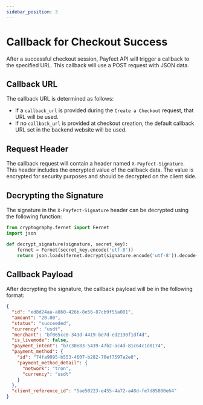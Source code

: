 ```yaml
---
sidebar_position: 3
---
```


# Callback for Checkout Success

After a successful checkout session, Payfect API will trigger a callback to the specified URL. This callback will use a POST request with JSON data.

## Callback URL

The callback URL is determined as follows:
- If a `callback_url` is provided during the `Create a Checkout` request, that URL will be used.
- If no `callback_url` is provided at checkout creation, the default callback URL set in the backend website will be used.

## Request Header

The callback request will contain a header named `X-Payfect-Signature`. This header includes the encrypted value of the callback data. The value is encrypted for security purposes and should be decrypted on the client side.

## Decrypting the Signature

The signature in the `X-Payfect-Signature` header can be decrypted using the following function:

```python
from cryptography.fernet import Fernet
import json

def decrypt_signature(signature, secret_key):
    fernet = Fernet(secret_key.encode('utf-8'))
    return json.loads(fernet.decrypt(signature.encode('utf-8')).decode('utf-8'))
```

## Callback Payload

After decrypting the signature, the callback payload will be in the following format:

```json
{
  "id": "ed8d24aa-a860-426b-8e56-87cb9f55a081",
  "amount": "20.00",
  "status": "succeeded",
  "currency": "usdt",
  "merchant": "bf065cc8-343d-4419-be7d-ed2190f1df4d",
  "is_livemode": false,
  "payment_intent": "b7c30e83-5439-47b2-ac4d-81c64c1d0174",
  "payment_method": {
    "id": "74fa9095-b553-4607-b282-70ef7597a2e8",
    "payment_method_detail": {
      "network": "tron",
      "currency": "usdt"
    }
  },
  "client_reference_id": "5ae50223-e455-4a72-a48d-fe7d85800e64"
}
```
